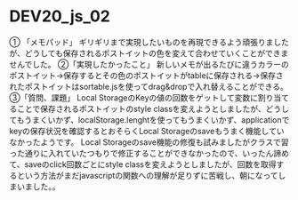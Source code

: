 # DEV20_js_02
① 「メモパッド」
ギリギリまで実現したいものを再現できるよう頑張りましたが、どうしても保存されるポストイットの色を変えて合わせていくことができませんでした。
②「実現したかったこと」
新しいメモが出るたびに違うカラーのポストイット→保存するとその色のポストイットがtableに保存される→保存されたポストイットはsortable.jsを使ってdrag&dropで入れ替えることができる。
③「質問、課題」
Local StorageのKeyの値の回数をゲットして変数に割り当てることで保存されるポストイットのstyle classを変えようとしましたが、どうしてもうまくいかず、localStorage.lenghtを使ってもうまくいかず、applicationでkeyの保存状況を確認するとおそらくLocal Storageのsaveもうまく機能していなかったようです。
Local Storageのsave機能の修復も試みましたがクラスで習った通りに入れていたつもりで修正することができなかったので、いったん諦めて、saveのclick回数ごとにstyle classを変えようとしましたが、回数を取得するという方法がまだjavascriptの関数への理解が足りずに苦戦し、朝になってしまいました。。
